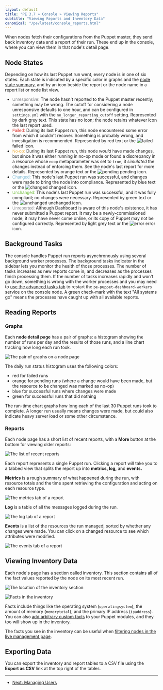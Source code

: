 ```yaml
---
layout: default
title: "PE 3.7 » Console » Viewing Reports"
subtitle: "Viewing Reports and Inventory Data"
canonical: "/pe/latest/console_reports.html"
---
```


When nodes fetch their configurations from the Puppet master, they send back inventory data and a report of their run. These end up in the console, where you can view them in that node's detail page.


Node States
-----

Depending on how its last Puppet run went, every node is in one of six states. Each state is indicated by a specific color in graphs and the [node state summary](./console_navigating.html#the-sidebar), and by an icon beside the report or the node name in a report list or node list view.

- <span style="font-family: Helvetica, Arial, Verdana; color: #818285;">Unresponsive:</span> The node hasn't reported to the Puppet master recently; something may be wrong. The cutoff for considering a node unresponsive defaults to one hour, and can be configured in `settings.yml` with the `no_longer_reporting_cutoff` setting. Represented by dark grey text. This state has no icon; the node retains whatever icon the last report used.
- <span style="font-family: Helvetica, Arial, Verdana; color: #D93129;">Failed:</span> During its last Puppet run, this node encountered some error from which it couldn't recover. Something is probably wrong, and investigation is recommended. Represented by red text or the ![failed][failed] failed icon.
- <span style="font-family: Helvetica, Arial, Verdana; color: #EFA92D;">No-op:</span> During its last Puppet run, this node _would_ have made changes, but since it was either running in no-op mode or found a discrepancy in a resource whose `noop` metaparameter was set to `true`, it _simulated_ the changes instead of enforcing them. See the node's last report for more details. Represented by orange text or the ![pending][pending] pending icon.
- <span style="font-family: Helvetica, Arial, Verdana; color: #78B7D2;">Changed:</span> This node's last Puppet run was successful, and changes were made to bring the node into compliance. Represented by blue text or the ![changed][changed] changed icon.
- <span style="font-family: Helvetica, Arial, Verdana; color: #78C145;">Unchanged:</span> This node's last Puppet run was successful, and it was fully compliant; no changes were necessary. Represented by green text or the ![unchanged][unchanged] unchanged icon.
- <span style="font-family: Helvetica, Arial, Verdana; color: #818285;">Unreported:</span> Although Dashboard is aware of this node's existence, it has never submitted a Puppet report. It may be a newly-commissioned node, it may have never come online, or its copy of Puppet may not be configured correctly. Represented by light grey text or the ![error][error] error icon.

[changed]: ./images/console/icon_changed.png
[error]: ./images/console/icon_error.png
[failed]: ./images/console/icon_failed.png
[pending]: ./images/console/icon_pending.png
[unchanged]: ./images/console/icon_unchanged.png

## Background Tasks

The console handles Puppet run reports asynchronously using several background worker processes. The background tasks indicator in the sidebar lets you monitor the health of those processes. The number of tasks increases as new reports come in, and decreases as the processes finish processing them. If the number of tasks increases rapidly and won't go down, something is wrong with the worker processes and you may need to [use the advanced tasks tab](./console_navigating_live_mgmt.html#the-advanced-tasks-tab) to restart the `pe-puppet-dashboard-workers` service on the console node. A green check-mark with the text "All systems go" means the processes have caught up with all available reports.

Reading Reports
-----

### Graphs

Each **node detail page** has a pair of graphs: a histogram showing the number of runs per day and the results of those runs, and a line chart tracking how long each run took.

![The pair of graphs on a node page][reports_graphs]

The daily run status histogram uses the following colors: 

* red for failed runs
* orange for pending runs (where a change would have been made, but the resource to be changed was marked as no-op)
* blue for successful runs where changes were made
* green for successful runs that did nothing

The run-time chart graphs how long each of the last 30 Puppet runs took to complete. A longer run usually means changes were made, but could also indicate heavy server load or some other circumstance.

### Reports

Each node page has a short list of recent reports, with a __More__ button at the bottom for viewing older reports:

![The list of recent reports][reports_recent]

Each report represents a single Puppet run. Clicking a report will take you to a tabbed view that splits the report up into **metrics, log,** and **events.**

**Metrics** is a rough summary of what happened during the run, with resource totals and the time spent retrieving the configuration and acting on each resource type.

![The metrics tab of a report][reports_metricstab]

**Log** is a table of all the messages logged during the run.

![The log tab of a report][reports_logtab]

**Events** is a list of the resources the run managed, sorted by whether any changes were made. You can click on a changed resource to see which attributes were modified.

![The events tab of a report][reports_eventstab]


Viewing Inventory Data
-----

Each node's page has a section called inventory. This section contains all of the fact values reported by the node on its most recent run.

![The location of the inventory section][reports_inventory_location]

![Facts in the inventory][reports_inventory]

Facts include things like the operating system (`operatingsystem`), the amount of memory (`memorytotal`), and the primary IP address (`ipaddress`). You can also [add arbitrary custom facts][customfacts] to your Puppet modules, and they too will show up in the inventory.

[customfacts]: /guides/custom_facts.html

The facts you see in the inventory can be useful when [filtering nodes in the live management page](./console_navigating_live_mgmt.html#advanced-search).

Exporting Data
-----

You can export the inventory and report tables to a CSV file using the __Export as CSV__ link at the top right of the tables.

[reports_eventstab]: ./images/console/reports_eventstab.png
[reports_graphs]: ./images/console/reports_graphs.png
[reports_inventory_location]: ./images/console/reports_inventory_location.png
[reports_inventory]: ./images/console/reports_inventory.png
[reports_logtab]: ./images/console/reports_logtab.png
[reports_metricstab]: ./images/console/reports_metricstab.png
[reports_recent]: ./images/console/reports_recent.png


* * *

- [Next: Managing Users](./console_auth.html)
